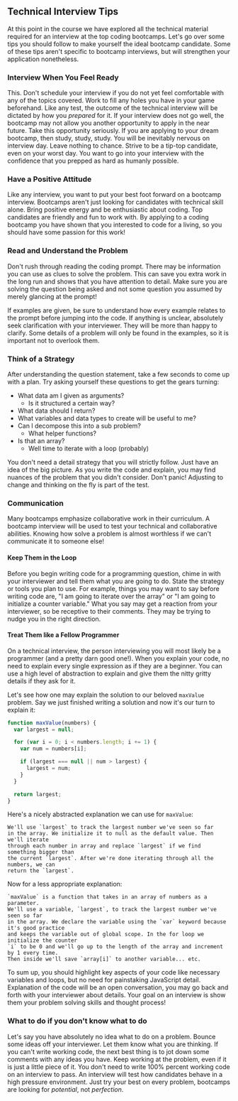 ## Technical Interview Tips

At this point in the course we have explored all the technical material required
for an interview at the top coding bootcamps. Let's go over some tips
you should follow to make yourself the ideal bootcamp candidate. Some of these tips
aren't specific to bootcamp interviews, but will strengthen your application nonetheless.

### Interview When You Feel Ready

This. Don't schedule your interview if you do not yet feel comfortable with any
of the topics covered. Work to fill any holes you have in your game beforehand. Like any test,
the outcome of the technical interview will be dictated by how you *prepared* for it. If your
interview does not go well, the bootcamp may not allow you another opportunity to apply
in the near future. Take this opportunity seriously. If you are applying to your
dream bootcamp, then study, study, study. You will be inevitably nervous on interview
day. Leave nothing to chance. Strive to be a tip-top candidate, even on your worst day.
You want to go into your interview with the confidence that you prepped as hard
as humanly possible.


### Have a Positive Attitude

Like any interview, you want to put your best foot forward on a bootcamp interview. Bootcamps
aren't just looking for candidates with technical skill alone. Bring positive energy
and be enthusiastic about coding. Top candidates are friendly and fun to work with.
By applying to a coding bootcamp you have shown that you interested to code for a
living, so you should have some passion for this work!

### Read and Understand the Problem

Don't rush through reading the coding prompt. There may be information you can
use as clues to solve the problem. This can save you extra work in the long run and
shows that you have attention to detail. Make sure you are solving the question
being asked and not some question you assumed by merely glancing at the prompt!

If examples are given, be sure to understand how every example relates to the prompt
before jumping into the code. If anything is unclear, absolutely seek clarification with your
interviewer. They will be more than happy to clarify. Some details of a problem will only be found
in the examples, so it is important not to overlook them.

### Think of a Strategy

After understanding the question statement, take a few seconds to come up with a plan.
Try asking yourself these questions to get the gears turning:

+ What data am I given as arguments?
  + Is it structured a certain way?
+ What data should I return?
+ What variables and data types to create will be useful to me?
+ Can I decompose this into a sub problem?
  + What helper functions?
+ Is that an array?
  + Well time to iterate with a loop (probably)

You don't need a detail strategy that you will strictly follow. Just have an idea
of the big picture. As you write the code and explain, you may find nuances of the
problem that you didn't consider. Don't panic! Adjusting to change and thinking
on the fly is part of the test.

### Communication

Many bootcamps emphasize collaborative work in their curriculum. A bootcamp interview
will be used to test your technical and collaborative abilities. Knowing how solve
a problem is almost worthless if we can't communicate it to someone else!

#### Keep Them in the Loop

Before you begin writing code for a programming question, chime in with your interviewer
and tell them what you are going to do. State the strategy or tools you plan to use.
For example, things you may want to say before writing code are, "I am going to
iterate over the array" or "I am going to initialize a counter variable." What you
say may get a reaction from your interviewer, so be receptive to their comments.
They may be trying to nudge you in the right direction.

#### Treat Them like a Fellow Programmer

On a technical interview, the person interviewing you will most likely be a
programmer (and a pretty darn good one!). When you explain your code, no need to
explain every single expression as if they are a beginner. You can use a high level
of abstraction to explain and give them the nitty gritty details if they ask for it.

Let's see how one may explain the solution to our beloved `maxValue` problem. Say
we just finished writing a solution and now it's our turn to explain it:

```js
function maxValue(numbers) {
  var largest = null;

  for (var i = 0; i < numbers.length; i += 1) {
    var num = numbers[i];

    if (largest === null || num > largest) {
      largest = num;
    }
  }

  return largest;
}
```

Here's a nicely abstracted explanation we can use for `maxValue`:

```
We'll use `largest` to track the largest number we've seen so far
in the array. We initialize it to null as the default value. Then we'll iterate
through each number in array and replace `largest` if we find something bigger than
the current `largest`. After we're done iterating through all the numbers, we can
return the `largest`.
```

Now for a less appropriate explanation:

```
`maxValue` is a function that takes in an array of numbers as a parameter.
We'll use a variable, `largest`, to track the largest number we've seen so far
in the array. We declare the variable using the `var` keyword because it's good practice
and keeps the variable out of global scope. In the for loop we initialize the counter
`i` to be 0 and we'll go up to the length of the array and increment by 1 every time.
Then inside we'll save `array[i]` to another variable... etc.
```

To sum up, you should highlight key aspects of your code like necessary variables
and loops, but no need for painstaking JavaScript detail. Explanation of the code
will be an open conversation, you may go back and forth with your interviewer about details.
Your goal on an interview is show them your problem solving skills and thought process!

### What to do if you don't know what to do

Let's say you have absolutely no idea what to do on a problem. Bounce some ideas
off your interviewer. Let them know what you are thinking. If you can't write
working code, the next best thing is to jot down some comments with any ideas you
have. Keep working at the problem, even if it is just a little piece of it.
You don't need to write 100% percent working code on an interview to pass. An interview
will test how candidates behave in a high pressure environment. Just try your best on every
problem, bootcamps are looking for *potential*, not *perfection*.
